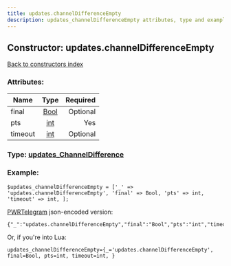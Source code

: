 ```yaml
---
title: updates.channelDifferenceEmpty
description: updates_channelDifferenceEmpty attributes, type and example
---
```

## Constructor: updates.channelDifferenceEmpty  
[Back to constructors index](index.md)



### Attributes:

| Name     |    Type       | Required |
|----------|:-------------:|---------:|
|final|[Bool](../types/Bool.md) | Optional|
|pts|[int](../types/int.md) | Yes|
|timeout|[int](../types/int.md) | Optional|



### Type: [updates\_ChannelDifference](../types/updates_ChannelDifference.md)


### Example:

```
$updates_channelDifferenceEmpty = ['_' => 'updates.channelDifferenceEmpty', 'final' => Bool, 'pts' => int, 'timeout' => int, ];
```  

[PWRTelegram](https://pwrtelegram.xyz) json-encoded version:

```
{"_":"updates.channelDifferenceEmpty","final":"Bool","pts":"int","timeout":"int"}
```


Or, if you're into Lua:  


```
updates_channelDifferenceEmpty={_='updates.channelDifferenceEmpty', final=Bool, pts=int, timeout=int, }

```


